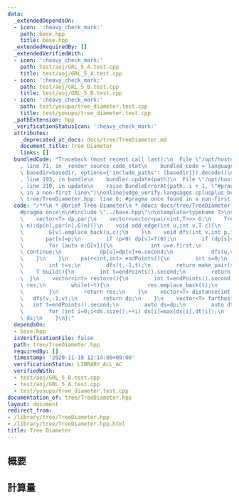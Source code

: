 ```yaml
---
data:
  _extendedDependsOn:
  - icon: ':heavy_check_mark:'
    path: base.hpp
    title: base.hpp
  _extendedRequiredBy: []
  _extendedVerifiedWith:
  - icon: ':heavy_check_mark:'
    path: test/aoj/GRL_5_A.test.cpp
    title: test/aoj/GRL_5_A.test.cpp
  - icon: ':heavy_check_mark:'
    path: test/aoj/GRL_5_B.test.cpp
    title: test/aoj/GRL_5_B.test.cpp
  - icon: ':heavy_check_mark:'
    path: test/yosupo/tree_diameter.test.cpp
    title: test/yosupo/tree_diameter.test.cpp
  _pathExtension: hpp
  _verificationStatusIcon: ':heavy_check_mark:'
  attributes:
    _deprecated_at_docs: docs/tree/TreeDiameter.md
    document_title: Tree Diameter
    links: []
  bundledCode: "Traceback (most recent call last):\n  File \"/opt/hostedtoolcache/Python/3.9.0/x64/lib/python3.9/site-packages/onlinejudge_verify/documentation/build.py\"\
    , line 71, in _render_source_code_stat\n    bundled_code = language.bundle(stat.path,\
    \ basedir=basedir, options={'include_paths': [basedir]}).decode()\n  File \"/opt/hostedtoolcache/Python/3.9.0/x64/lib/python3.9/site-packages/onlinejudge_verify/languages/cplusplus.py\"\
    , line 193, in bundle\n    bundler.update(path)\n  File \"/opt/hostedtoolcache/Python/3.9.0/x64/lib/python3.9/site-packages/onlinejudge_verify/languages/cplusplus_bundle.py\"\
    , line 310, in update\n    raise BundleErrorAt(path, i + 1, \"#pragma once found\
    \ in a non-first line\")\nonlinejudge_verify.languages.cplusplus_bundle.BundleErrorAt:\
    \ tree/TreeDiameter.hpp: line 6: #pragma once found in a non-first line\n"
  code: "/**\n * @brief Tree Diameter\n * @docs docs/tree/TreeDiameter.md\n */\n\n\
    #pragma once\n\n#include \"../base.hpp\"\n\ntemplate<typename T>\nstruct TreeDiameter{\n\
    \    vector<T> dp,par;\n    vector<vector<pair<int,T>>> G;\n    TreeDiameter(int\
    \ n):dp(n),par(n),G(n){}\n    void add_edge(int u,int v,T c){\n        G[u].emplace_back(v,c);\n\
    \        G[v].emplace_back(u,c);\n    }\n    void dfs(int v,int p,int &s){\n \
    \       par[v]=p;\n        if (p<0) dp[v]=T(0);\n        if (dp[s]<dp[v]) s=v;\n\
    \        for (auto e:G[v]){\n            int u=e.first;\n            if (u==p)\
    \ continue;\n            dp[u]=dp[v]+e.second;\n            dfs(u,v,s);\n    \
    \    }\n    }\n    pair<int,int> endPoints(){\n        int s=0;\n        dfs(s,-1,s);\n\
    \        int t=s;\n        dfs(t,-1,t);\n        return make_pair(s,t);\n    }\n\
    \    T build(){\n        int t=endPoints().second;\n        return dp[t];\n  \
    \  }\n    vector<int> restore(){\n        int t=endPoints().second;\n        vector<int>\
    \ res;\n        while(~t){\n            res.emplace_back(t);\n            t=par[t];\n\
    \        }\n        return res;\n    }\n    vector<T> distance(int v){\n     \
    \   dfs(v,-1,v);\n        return dp;\n    }\n    vector<T> farthest(){\n     \
    \   int t=endPoints().second;\n        auto ds=dp;\n        auto dt=distance(t);\n\
    \        for (int i=0;i<ds.size();++i) ds[i]=max(ds[i],dt[i]);\n        return\
    \ ds;\n    }\n};"
  dependsOn:
  - base.hpp
  isVerificationFile: false
  path: tree/TreeDiameter.hpp
  requiredBy: []
  timestamp: '2020-11-18 12:14:00+09:00'
  verificationStatus: LIBRARY_ALL_AC
  verifiedWith:
  - test/aoj/GRL_5_B.test.cpp
  - test/aoj/GRL_5_A.test.cpp
  - test/yosupo/tree_diameter.test.cpp
documentation_of: tree/TreeDiameter.hpp
layout: document
redirect_from:
- /library/tree/TreeDiameter.hpp
- /library/tree/TreeDiameter.hpp.html
title: Tree Diameter
---
```

## 概要

## 計算量